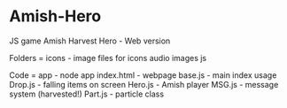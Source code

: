 Amish-Hero
==========

JS game Amish Harvest Hero - Web version

Folders =
icons - image files for icons
audio
images
js

Code =
app - node app
index.html - webpage
  base.js - main index usage
    Drop.js - falling items on screen
    Hero.js - Amish player
    MSG.js - message system (harvested!)
    Part.js - particle class

